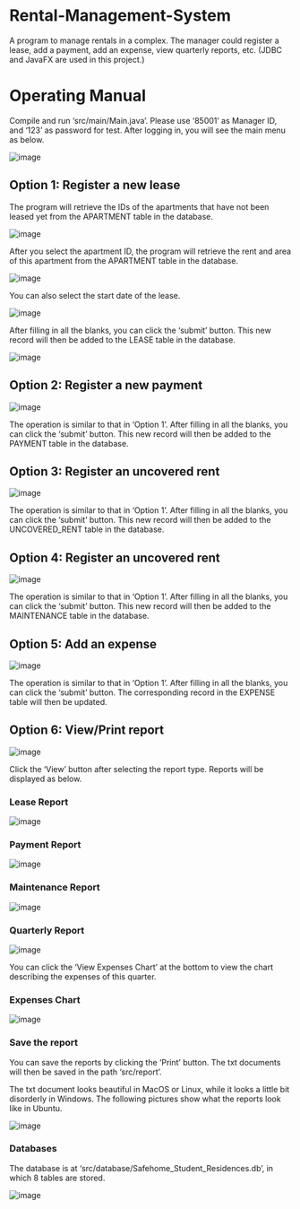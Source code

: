 # Rental-Management-System
A program to manage rentals in a complex. The manager could register a lease, add a payment, add an expense, view quarterly reports, etc. (JDBC and JavaFX are used in this project.)


# Operating Manual
Compile and run ‘src/main/Main.java’. Please use ‘85001’ as Manager ID, and ‘123’ as password for test. After logging in, you will see the main menu as below.

![image](https://github.com/Park-J-lab/Rental-Management-System/blob/master/src/images/1.jpg)

## Option 1: Register a new lease
The program will retrieve the IDs of the apartments that have not been leased yet from the APARTMENT table in the database.

![image](https://github.com/Park-J-lab/Rental-Management-System/blob/master/src/images/2.jpg)

After you select the apartment ID, the program will retrieve the rent and area of this apartment from the APARTMENT table in the database.

![image](https://github.com/Park-J-lab/Rental-Management-System/blob/master/src/images/3.jpg)

You can also select the start date of the lease.

![image](https://github.com/Park-J-lab/Rental-Management-System/blob/master/src/images/4.jpg)

After filling in all the blanks, you can click the ‘submit’ button. This new record will then be added to the LEASE table in the database.

![image](https://github.com/Park-J-lab/Rental-Management-System/blob/master/src/images/5.jpg)

## Option 2: Register a new payment

![image](https://github.com/Park-J-lab/Rental-Management-System/blob/master/src/images/6.jpg)

The operation is similar to that in ‘Option 1’. After filling in all the blanks, you can click the ‘submit’ button. This new record will then be added to the PAYMENT table in the database.

## Option 3: Register an uncovered rent

![image](https://github.com/Park-J-lab/Rental-Management-System/blob/master/src/images/7.jpg)

The operation is similar to that in ‘Option 1’. After filling in all the blanks, you can click the ‘submit’ button. This new record will then be added to the UNCOVERED_RENT table in the database.

## Option 4: Register an uncovered rent

![image](https://github.com/Park-J-lab/Rental-Management-System/blob/master/src/images/8.jpg)

The operation is similar to that in ‘Option 1’. After filling in all the blanks, you can click the ‘submit’ button. This new record will then be added to the MAINTENANCE table in the database.

## Option 5: Add an expense

![image](https://github.com/Park-J-lab/Rental-Management-System/blob/master/src/images/9.jpg)

The operation is similar to that in ‘Option 1’. After filling in all the blanks, you can click the ‘submit’ button. The corresponding record in the EXPENSE table will then be updated.

## Option 6: View/Print report

![image](https://github.com/Park-J-lab/Rental-Management-System/blob/master/src/images/10.jpg)

Click the ‘View’ button after selecting the report type. Reports will be displayed as below.

### Lease Report

![image](https://github.com/Park-J-lab/Rental-Management-System/blob/master/src/images/11.jpg)

### Payment Report

![image](https://github.com/Park-J-lab/Rental-Management-System/blob/master/src/images/12.jpg)

### Maintenance Report

![image](https://github.com/Park-J-lab/Rental-Management-System/blob/master/src/images/13.jpg)

### Quarterly Report

![image](https://github.com/Park-J-lab/Rental-Management-System/blob/master/src/images/14.jpg)

You can click the ‘View Expenses Chart’ at the bottom to view the chart describing the expenses of this quarter.

### Expenses Chart

![image](https://github.com/Park-J-lab/Rental-Management-System/blob/master/src/images/15.jpg)

### Save the report
You can save the reports by clicking the ‘Print’ button. The txt documents will then be saved in the path ‘src/report’.

The txt document looks beautiful in MacOS or Linux, while it looks a little bit disorderly in Windows. The following pictures show what the reports look like in Ubuntu.

![image](https://github.com/Park-J-lab/Rental-Management-System/blob/master/src/images/16.jpg)

### Databases
The database is at ‘src/database/Safehome_Student_Residences.db’, in which 8 tables are stored.

![image](https://github.com/Park-J-lab/Rental-Management-System/blob/master/src/images/17.jpg)
